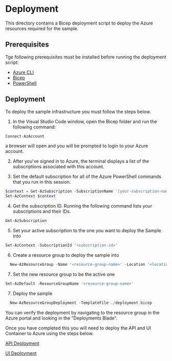 # Deployment

This directory contains a Bicep deployment script to deploy the Azure resources required for the sample.

## Prerequisites

Tge following prerequisites must be installed before running the deployment script:

- [Azure CLI](https://docs.microsoft.com/en-us/cli/azure/install-azure-cli?view=azure-cli-latest)
- [Bicep](https://docs.microsoft.com/en-us/azure/azure-resource-manager/bicep/install)
- [PowerShell](https://docs.microsoft.com/en-us/powershell/scripting/install/installing-powershell-core-on-windows?view=powershell-core)

## Deployment

To deploy the sample infrastructure you must follow the steps below.

1. In the Visual Studio Code window, open the Bicep folder and run the following command:

  ```powershell
  Connect-AzAccount
  ```
  a browser will open and you will be prompted to login to your Azure account.

2. After you've signed in to Azure, the terminal displays a list of the subscriptions associated with this account.

3. Set the default subscription for all of the Azure PowerShell commands that you run in this session.

```powershell
$context = Get-AzSubscription -SubscriptionName '[your-subscription-name]'
Set-AzContext $context
```
4. Get the subscription ID. Running the following command lists your subscriptions and their IDs.

  ```powershell
  Get-AzSubscription
  ```

5. Set your active subscription to the one you want to deploy the Sample into
  
  ```powershell
  Set-AzContext -SubscriptionId '<subscription-id>'
  ```

6. Create a resource group to deploy the sample into

```powershell
  New-AzResourceGroup -Name '<resource-group-name>' -Location '<location>'
```

7. Set the new resource group to be the active one
  
  ```powershell
  Set-AzDefault -ResourceGroupName '<resource-group-name>'
  ```

7. Deploy the sample

```powershell
  New-AzResourceGroupDeployment -TemplateFile ./deployment.bicep
```

You can verify the deployment by navigating to the resource group in the Azure portal and looking in the "Deployments Blade".

Once you have completed this you will need to deploy the API and UI Container to Azure using the steps below.

[API Deployment](../src/api/README.md#deployment)

[UI Deployment](../src/ui/README.md#deployment)